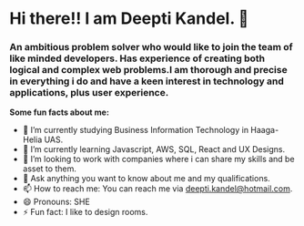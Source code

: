 # Hi there!! I am Deepti Kandel. 👋
### An ambitious problem solver who would like to join the team of like minded developers. Has experience of creating both logical and complex web problems.I am thorough and precise in everything i do and have a keen interest in technology and applications, plus user experience.

**Some fun facts about me:**

- 🔭 I’m currently studying Business Information Technology in Haaga-Helia UAS.
- 🌱 I’m currently learning Javascript, AWS, SQL, React and UX Designs.
- 👯 I’m looking to work with companies where i can share my skills and be asset to them.
- 💬 Ask anything you want to know about me and my qualifications.
- 📫 How to reach me:  You can reach me via deepti.kandel@hotmail.com.
- 😄 Pronouns: SHE
- ⚡ Fun fact: I like to design rooms.


